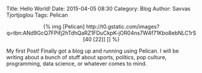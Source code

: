 Title: Hello World!
Date: 2015-04-05 08:30
Category: Blog
Author: Savvas Tjortjoglou
Tags: Pelican

<center>{% img [Pelican] http://t0.gstatic.com/images?q=tbn:ANd9GcQ7FPifj2hTdhQaRZ1FDuCkpK-jOR04ns7W4f71Kbo8ebNLC1rS [40 [22]] [] %}</center> 

My first Post! Finally got a blog up and running using Pelican. I will be writing about a bunch of stuff about sports, politics, pop culture, programming, data science, or whatever comes to mind.  

<!-- PELICAN_END_SUMMARY -->


